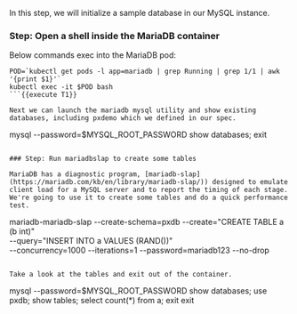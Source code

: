 In this step, we will initialize a sample database in our MySQL instance.

### Step: Open a shell inside the MariaDB container

Below commands exec into the MariaDB pod:

```
POD=`kubectl get pods -l app=mariadb | grep Running | grep 1/1 | awk '{print $1}'`
kubectl exec -it $POD bash
```{{execute T1}}

Next we can launch the mariadb mysql utility and show existing databases, including pxdemo which we defined in our spec.
```
mysql --password=$MYSQL_ROOT_PASSWORD
show databases;
exit
```{{execute T1}}

### Step: Run mariadbslap to create some tables

MariaDB has a diagnostic program, [mariadb-slap](https://mariadb.com/kb/en/library/mariadb-slap/)) designed to emulate client load for a MySQL server and to report the timing of each stage. We're going to use it to create some tables and do a quick performance test.
```
mariadb-mariadb-slap --create-schema=pxdb --create="CREATE TABLE a (b int)" \
--query="INSERT INTO a VALUES (RAND())" \
--concurrency=1000 --iterations=1 --password=mariadb123 --no-drop
```{{execute T1}}

Take a look at the tables and exit out of the container.
```
mysql --password=$MYSQL_ROOT_PASSWORD
show databases;
use pxdb;
show tables;
select count(*) from a;
exit
exit
```{{execute T1}}
